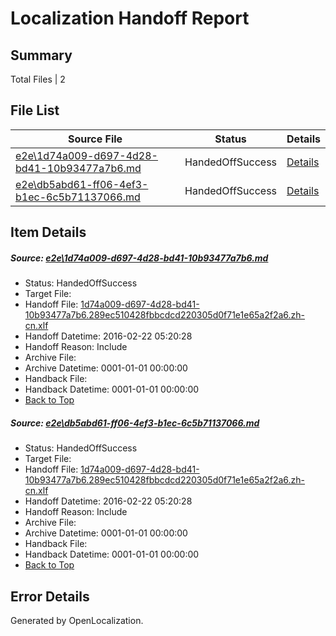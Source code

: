 # <a name='report-top'></a> Localization Handoff Report

## Summary
 Total Files | 2

## File List
 Source File | Status | Details 
 ----------- | ------ | ------- 
 [e2e\1d74a009-d697-4d28-bd41-10b93477a7b6.md](https://github.com/OpenLocalizationTest/oltest/blob/4101e497d5d0194d74035f2484985f31e0b9ef7e/e2e/1d74a009-d697-4d28-bd41-10b93477a7b6.md) | HandedOffSuccess | [Details](#0037bf8418919a8ef6de828088f1b53d54c202f91)
 [e2e\db5abd61-ff06-4ef3-b1ec-6c5b71137066.md](https://github.com/OpenLocalizationTest/oltest/blob/4101e497d5d0194d74035f2484985f31e0b9ef7e/e2e/db5abd61-ff06-4ef3-b1ec-6c5b71137066.md) | HandedOffSuccess | [Details](#0037bf8418919a8ef6de828088f1b53d54c202f92)

## Item Details
##### <a name='0037bf8418919a8ef6de828088f1b53d54c202f91'></a> Source: [e2e\1d74a009-d697-4d28-bd41-10b93477a7b6.md](https://github.com/OpenLocalizationTest/oltest/blob/4101e497d5d0194d74035f2484985f31e0b9ef7e/e2e/1d74a009-d697-4d28-bd41-10b93477a7b6.md)
* Status: HandedOffSuccess
* Target File: 
* Handoff File: [1d74a009-d697-4d28-bd41-10b93477a7b6.289ec510428fbbcdcd220305d0f71e1e65a2f2a6.zh-cn.xlf](https://github.com/OpenLocalizationTestOrg/olhandoff/blob/d3c5f7f1afe3c10b525b04d2d45908e0db4f8c6d/ol-handoff/OpenLocalizationTestOrg/oltest.zh-cn/yufeih/1d74a009-d697-4d28-bd41-10b93477a7b6.289ec510428fbbcdcd220305d0f71e1e65a2f2a6.zh-cn.xlf)
* Handoff Datetime: 2016-02-22 05:20:28
* Handoff Reason: Include
* Archive File: 
* Archive Datetime: 0001-01-01 00:00:00
* Handback File: 
* Handback Datetime: 0001-01-01 00:00:00
* [Back to Top](#report-top)

##### <a name='0037bf8418919a8ef6de828088f1b53d54c202f92'></a> Source: [e2e\db5abd61-ff06-4ef3-b1ec-6c5b71137066.md](https://github.com/OpenLocalizationTest/oltest/blob/4101e497d5d0194d74035f2484985f31e0b9ef7e/e2e/db5abd61-ff06-4ef3-b1ec-6c5b71137066.md)
* Status: HandedOffSuccess
* Target File: 
* Handoff File: [1d74a009-d697-4d28-bd41-10b93477a7b6.289ec510428fbbcdcd220305d0f71e1e65a2f2a6.zh-cn.xlf](https://github.com/OpenLocalizationTestOrg/olhandoff/blob/d3c5f7f1afe3c10b525b04d2d45908e0db4f8c6d/ol-handoff/OpenLocalizationTestOrg/oltest.zh-cn/yufeih/1d74a009-d697-4d28-bd41-10b93477a7b6.289ec510428fbbcdcd220305d0f71e1e65a2f2a6.zh-cn.xlf)
* Handoff Datetime: 2016-02-22 05:20:28
* Handoff Reason: Include
* Archive File: 
* Archive Datetime: 0001-01-01 00:00:00
* Handback File: 
* Handback Datetime: 0001-01-01 00:00:00
* [Back to Top](#report-top)


## Error Details

Generated by OpenLocalization.
